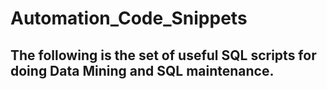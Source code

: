 # Automation_Code_Snippets

## The following is the set of useful SQL scripts for doing Data Mining and SQL maintenance.
